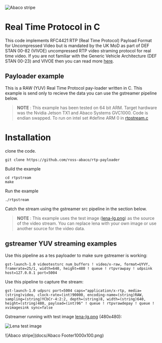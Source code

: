 ![Abaco stripe](docs/Abaco_background-1000x275.png)

# Real Time Protocol in C
This code implements RFC4421 RTP (Real Time Protocol) Payload Format for Uncompressed Video but is mandated by the UK MoD as part of DEF STAN 00-82 (VIVOE) uncompressed RTP video straming protocol for real time video. If you are not familiar with the Generic Vehicle Architecture (DEF STAN 00-23) and VIVOE then you can read more [here](https://en.wikipedia.org/wiki/Generic_Vehicle_Architecture).

## Payloader example
This is a RAW (YUV) Real Time Protocol pay-loader written in C. This example is send only to recieve the data you can use the gstreamer pipeline below.

> **NOTE** : This example has been tested on 64 bit ARM. Target hardware was the Nvidia Jetson TX1 and Abaco Systems GVC1000. Code is endian swapped. To run on intel set #define ARM  0 in [rtpstream.c](rtpstream.c)

# Installation
clone the code.

    git clone https://github.com/ross-abaco/rtp-payloader
Build the example

    cd rtpstream
    make
Run the example

    ./rtpstream
Catch the stream using the gstreamer src pipeline in the section below.

> **NOTE** : This example uses the test image ([lena-lg.png](lena-lg.png)) as the source of the video stream. You can replace lena with your own image or use another source for the video data.

## gstreamer YUV streaming examples
Use this pipeline as a tes payloader to make sure gstreamer is working:

    gst-launch-1.0 videotestsrc num_buffers ! video/x-raw, format=UYVY, framerate=25/1, width=640, height=480 ! queue ! rtpvrawpay ! udpsink host=127.0.0.1 port=5004

Use this pipeline to capture the stream:

    gst-launch-1.0 udpsrc port=5004 caps="application/x-rtp, media=(string)video, clock-rate=(int)90000, encoding-name=(string)RAW, sampling=(string)YCbCr-4:2:2, depth=(string)8, width=(string)640, height=(string)480, payload=(int)96" ! queue ! rtpvrawdepay ! queue ! xvimagesink sync=false
    
Gstreamer running with test image [lena-lg.png](lena-lg.png) (480x480):

![Lena test image](docs/lena-test.png)


![Abaco stripe](docs/Abaco Footer1000x100.png)
